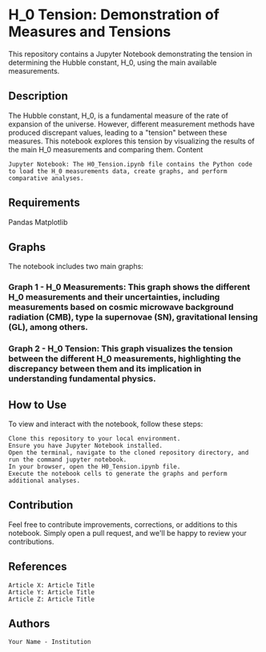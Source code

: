 # H_0 Tension: Demonstration of Measures and Tensions

This repository contains a Jupyter Notebook demonstrating the tension in determining the Hubble constant, H_0, using the main available measurements.
## Description

The Hubble constant, H_0, is a fundamental measure of the rate of expansion of the universe. However, different measurement methods have produced discrepant values, leading to a "tension" between these measures. This notebook explores this tension by visualizing the results of the main H_0 measurements and comparing them.
Content

    Jupyter Notebook: The H0_Tension.ipynb file contains the Python code to load the H_0 measurements data, create graphs, and perform comparative analyses.

## Requirements
Pandas
Matplotlib

## Graphs

The notebook includes two main graphs:

   ### Graph 1 - H_0 Measurements: This graph shows the different H_0 measurements and their uncertainties, including measurements based on cosmic microwave background radiation (CMB), type Ia supernovae (SN), gravitational lensing (GL), among others.

  ###  Graph 2 - H_0 Tension: This graph visualizes the tension between the different H_0 measurements, highlighting the discrepancy between them and its implication in understanding fundamental physics.

## How to Use

To view and interact with the notebook, follow these steps:

    Clone this repository to your local environment.
    Ensure you have Jupyter Notebook installed.
    Open the terminal, navigate to the cloned repository directory, and run the command jupyter notebook.
    In your browser, open the H0_Tension.ipynb file.
    Execute the notebook cells to generate the graphs and perform additional analyses.

## Contribution

Feel free to contribute improvements, corrections, or additions to this notebook. Simply open a pull request, and we'll be happy to review your contributions.
## References

    Article X: Article Title
    Article Y: Article Title
    Article Z: Article Title

## Authors

    Your Name - Institution
